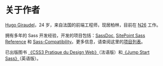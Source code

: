 
# 关于作者

[Hugo Giraudel](http://hugogiraudel.com)，24 岁，来自法国的前端工程师，现居柏林，目前在 [N26](https://n26.com) 工作。

拥有多年的 Sass 开发经验，开发的项目包括：[SassDoc](http://sassdoc.com), [SitePoint Sass Reference](http://sitepoint.com/sass-reference/) 和 [Sass-Compatibility](http://sass-compatibility.github.io)。更多信息，请查阅这里的[项目列表](http://github.com/HugoGiraudel/awesome-sass)。

已出版图书 [《CSS3 Pratique du Design Web》](http://css3-pratique.fr/)（法语版）和[《Jump Start Sass》](https://learnable.com/books/jump-start-sass)（英语版）。
